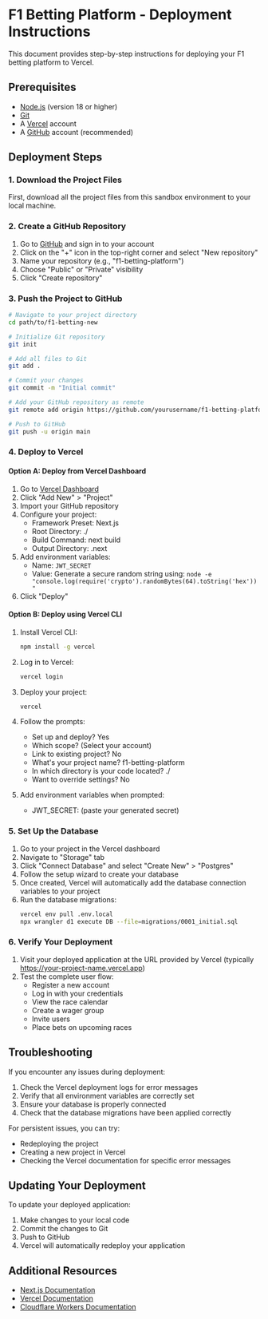 # F1 Betting Platform - Deployment Instructions

This document provides step-by-step instructions for deploying your F1 betting platform to Vercel.

## Prerequisites

- [Node.js](https://nodejs.org/) (version 18 or higher)
- [Git](https://git-scm.com/)
- A [Vercel](https://vercel.com/) account
- A [GitHub](https://github.com/) account (recommended)

## Deployment Steps

### 1. Download the Project Files

First, download all the project files from this sandbox environment to your local machine.

### 2. Create a GitHub Repository

1. Go to [GitHub](https://github.com/) and sign in to your account
2. Click on the "+" icon in the top-right corner and select "New repository"
3. Name your repository (e.g., "f1-betting-platform")
4. Choose "Public" or "Private" visibility
5. Click "Create repository"

### 3. Push the Project to GitHub

```bash
# Navigate to your project directory
cd path/to/f1-betting-new

# Initialize Git repository
git init

# Add all files to Git
git add .

# Commit your changes
git commit -m "Initial commit"

# Add your GitHub repository as remote
git remote add origin https://github.com/yourusername/f1-betting-platform.git

# Push to GitHub
git push -u origin main
```

### 4. Deploy to Vercel

#### Option A: Deploy from Vercel Dashboard

1. Go to [Vercel Dashboard](https://vercel.com/dashboard)
2. Click "Add New" > "Project"
3. Import your GitHub repository
4. Configure your project:
   - Framework Preset: Next.js
   - Root Directory: ./
   - Build Command: next build
   - Output Directory: .next
5. Add environment variables:
   - Name: `JWT_SECRET`
   - Value: Generate a secure random string using: `node -e "console.log(require('crypto').randomBytes(64).toString('hex'))"`
6. Click "Deploy"

#### Option B: Deploy using Vercel CLI

1. Install Vercel CLI:
   ```bash
   npm install -g vercel
   ```

2. Log in to Vercel:
   ```bash
   vercel login
   ```

3. Deploy your project:
   ```bash
   vercel
   ```

4. Follow the prompts:
   - Set up and deploy? Yes
   - Which scope? (Select your account)
   - Link to existing project? No
   - What's your project name? f1-betting-platform
   - In which directory is your code located? ./
   - Want to override settings? No

5. Add environment variables when prompted:
   - JWT_SECRET: (paste your generated secret)

### 5. Set Up the Database

1. Go to your project in the Vercel dashboard
2. Navigate to "Storage" tab
3. Click "Connect Database" and select "Create New" > "Postgres"
4. Follow the setup wizard to create your database
5. Once created, Vercel will automatically add the database connection variables to your project
6. Run the database migrations:
   ```bash
   vercel env pull .env.local
   npx wrangler d1 execute DB --file=migrations/0001_initial.sql
   ```

### 6. Verify Your Deployment

1. Visit your deployed application at the URL provided by Vercel (typically https://your-project-name.vercel.app)
2. Test the complete user flow:
   - Register a new account
   - Log in with your credentials
   - View the race calendar
   - Create a wager group
   - Invite users
   - Place bets on upcoming races

## Troubleshooting

If you encounter any issues during deployment:

1. Check the Vercel deployment logs for error messages
2. Verify that all environment variables are correctly set
3. Ensure your database is properly connected
4. Check that the database migrations have been applied correctly

For persistent issues, you can try:
- Redeploying the project
- Creating a new project in Vercel
- Checking the Vercel documentation for specific error messages

## Updating Your Deployment

To update your deployed application:

1. Make changes to your local code
2. Commit the changes to Git
3. Push to GitHub
4. Vercel will automatically redeploy your application

## Additional Resources

- [Next.js Documentation](https://nextjs.org/docs)
- [Vercel Documentation](https://vercel.com/docs)
- [Cloudflare Workers Documentation](https://developers.cloudflare.com/workers/)
